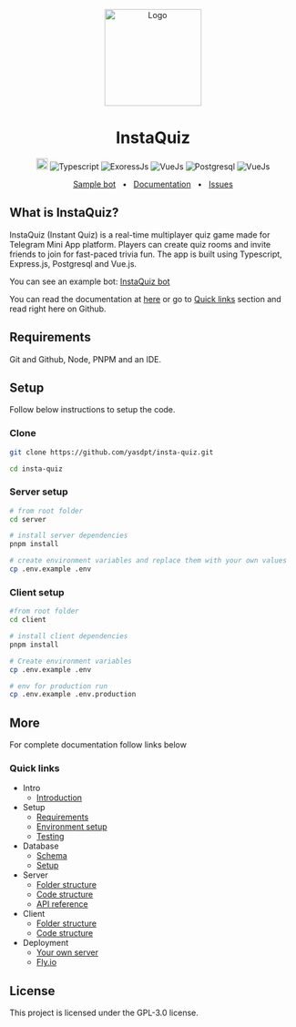 <p align="center">
  <a href="https://yasdpt.ir"><img src="https://i.postimg.cc/d3sqwbyg/insta-quiz-round.png" alt="Logo" height=170></a>
</p>
<h1 align="center">InstaQuiz</h1>

<p align="center">
<a href="https://telegram.org" target="_blank"><img height=20 src="https://img.shields.io/badge/Telegram-Mini_App-red" /></a>
<img src="https://img.shields.io/badge/Typescript-007acc" alt="Typescript"> <img src="https://img.shields.io/badge/ExpressJs-FFFFFF" alt="ExoressJs"> <img src="https://img.shields.io/badge/Socket.IO-000000" alt="VueJs"> <img src="https://img.shields.io/badge/Postgresql-0064a5" alt="Postgresql"> <img src="https://img.shields.io/badge/VueJS-42b883" alt="VueJs">

<div align="center">
<a href="https://t.me/IQuizzBot">Sample bot</a>
  <span>&nbsp;&nbsp;•&nbsp;&nbsp;</span>
  <a href="https://yasdpt.gitbook.io/instaquiz">Documentation</a>
  <span>&nbsp;&nbsp;•&nbsp;&nbsp;</span>
  <a href="https://github.com/yasdpt/insta-quiz/issues/new">Issues</a>
  <br />
</div>

## What is InstaQuiz?

InstaQuiz (Instant Quiz) is a real-time multiplayer quiz game made for Telegram Mini App platform. Players can create quiz rooms and invite friends to join for fast-paced trivia fun. The app is built using Typescript, Express.js, Postgresql and Vue.js.

You can see an example bot: [InstaQuiz bot](https://t.me/IQuizzBot)

You can read the documentation at [here](https://yasdpt.gitbook.io/instaquiz) or go to [Quick links](#quick-links) section and read right here on Github.

## Requirements

Git and Github, Node, PNPM and an IDE.

## Setup

Follow below instructions to setup the code.

### Clone

```sh
git clone https://github.com/yasdpt/insta-quiz.git

cd insta-quiz
```

### Server setup

```sh
# from root folder
cd server

# install server dependencies
pnpm install

# create environment variables and replace them with your own values
cp .env.example .env
```

### Client setup

```sh
#from root folder
cd client

# install client dependencies
pnpm install

# Create environment variables
cp .env.example .env

# env for production run
cp .env.example .env.production
```

## More

For complete documentation follow links below

### Quick links

- Intro
  - [Introduction](docs/README.md)
- Setup
  - [Requirements](docs/setup/requirements.md)
  - [Environment setup](docs/setup/environment-setup.md)
  - [Testing](docs/setup/testing.md)
- Database
  - [Schema](docs/database/schema.md)
  - [Setup](docs/database/setup.md)
- Server
  - [Folder structure](docs/server/folder-structure.md)
  - [Code structure](docs/server/code-structure.md)
  - [API reference](docs/server/api-reference.md)
- Client
  - [Folder structure](docs/client/folder-structure.md)
  - [Code structure](docs/client/code-structure.md)
- Deployment
  - [Your own server](docs/deployment/your-own-server.md)
  - [Fly.io](docs/deployment/fly.io.md)

## License

This project is licensed under the GPL-3.0 license.
